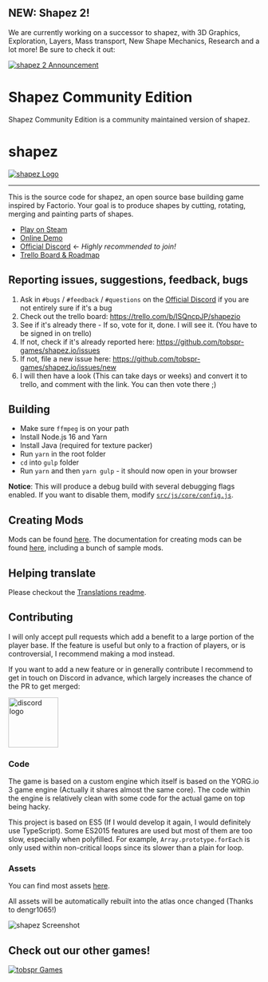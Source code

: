 ## NEW: Shapez 2!

We are currently working on a successor to shapez, with 3D Graphics, Exploration, Layers, Mass transport, New Shape Mechanics, Research and a lot more! Be sure to check it out:

<a href="https://tobspr.io/shapez-2" title="shapez 2">
    <img src="https://i.imgur.com/6T7UP3p.png" alt="shapez 2 Announcement">
</a>

<br>

# Shapez Community Edition
Shapez Community Edition is a community maintained version of shapez.

# shapez

<a href="https://get.shapez.io/ghi" title="shapez on Steam">
    <img src="https://i.imgur.com/ihW2bUE.png" alt="shapez Logo">
</a>

<hr>
This is the source code for shapez, an open source base building game inspired by Factorio.
Your goal is to produce shapes by cutting, rotating, merging and painting parts of shapes.

-   [Play on Steam](https://get.shapez.io/ghr)
-   [Online Demo](https://shapez.io)
-   [Official Discord](https://discord.com/invite/HN7EVzV) <- _Highly recommended to join!_
-   [Trello Board & Roadmap](https://trello.com/b/ISQncpJP/shapezio)

## Reporting issues, suggestions, feedback, bugs

1. Ask in `#bugs` / `#feedback` / `#questions` on the [Official Discord](https://discord.com/invite/HN7EVzV) if you are not entirely sure if it's a bug
2. Check out the trello board: https://trello.com/b/ISQncpJP/shapezio
3. See if it's already there - If so, vote for it, done. I will see it. (You have to be signed in on trello)
4. If not, check if it's already reported here: https://github.com/tobspr-games/shapez.io/issues
5. If not, file a new issue here: https://github.com/tobspr-games/shapez.io/issues/new
6. I will then have a look (This can take days or weeks) and convert it to trello, and comment with the link. You can then vote there ;)

## Building

-   Make sure `ffmpeg` is on your path
-   Install Node.js 16 and Yarn
-   Install Java (required for texture packer)
-   Run `yarn` in the root folder
-   `cd` into `gulp` folder
-   Run `yarn` and then `yarn gulp` - it should now open in your browser

**Notice**: This will produce a debug build with several debugging flags enabled. If you want to disable them, modify [`src/js/core/config.js`](src/js/core/config.js).

## Creating Mods

Mods can be found [here](https://shapez.mod.io). The documentation for creating mods can be found [here](mod_examples/), including a bunch of sample mods.

## Helping translate

Please checkout the [Translations readme](translations/).

## Contributing

I will only accept pull requests which add a benefit to a large portion of the player base. If the feature is useful but only to a fraction of players, or is controversial, I recommend making a mod instead.

If you want to add a new feature or in generally contribute I recommend to get in touch on Discord in advance, which largely increases the chance of the PR to get merged:

<a href="https://discord.com/invite/HN7EVzV" target="_blank">
<img src="https://i.imgur.com/SoawBhW.png" alt="discord logo" width="100">
</a>

### Code

The game is based on a custom engine which itself is based on the YORG.io 3 game engine (Actually it shares almost the same core).
The code within the engine is relatively clean with some code for the actual game on top being hacky.

This project is based on ES5 (If I would develop it again, I would definitely use TypeScript). Some ES2015 features are used but most of them are too slow, especially when polyfilled. For example, `Array.prototype.forEach` is only used within non-critical loops since its slower than a plain for loop.

### Assets

You can find most assets <a href="//github.com/tobspr-games/shapez.io-artwork" target="_blank">here</a>.

All assets will be automatically rebuilt into the atlas once changed (Thanks to dengr1065!)

<img src="https://i.imgur.com/W25Fkl0.png" alt="shapez Screenshot">

<br>

## Check out our other games!

<a href="https://tobspr.io" title="tobspr Games">
<img src="https://i.imgur.com/uA2wcUy.png" alt="tobspr Games">
</a>
